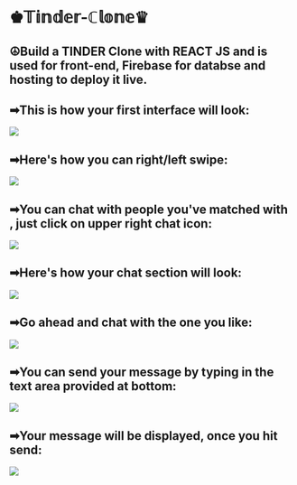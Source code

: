 # ♚𝕋𝕚𝕟𝕕𝕖𝕣-ℂ𝕝𝕠𝕟𝕖♛ 
## ☮Build a TINDER Clone with REACT JS and is used for front-end, Firebase for databse and hosting to deploy it live.
## ➡This is how your first interface will look: 
 <img src="https://user-images.githubusercontent.com/56730283/102977982-c8d04480-4529-11eb-83ba-432b43a77fd6.png">
 
## ➡Here's how you can right/left swipe:
<img src="https://user-images.githubusercontent.com/56730283/102978052-e7ced680-4529-11eb-82bd-1a5d21d64bca.png">

## ➡You can chat with people you've matched with , just click on upper right chat icon:
<img src="https://user-images.githubusercontent.com/56730283/102978227-2fedf900-452a-11eb-9ef4-85683c1b28f1.png">

## ➡Here's how your chat section will look:
<img src="https://user-images.githubusercontent.com/56730283/102978320-5875f300-452a-11eb-9fa8-e3ff2e947985.png">

## ➡Go ahead and chat with the one you like:
<img src="https://user-images.githubusercontent.com/56730283/102978383-6c215980-452a-11eb-9fb2-733fe1bfb7fb.png">

## ➡You can send your message by typing in the text area provided at bottom:
<img src="https://user-images.githubusercontent.com/56730283/102978408-74799480-452a-11eb-99f4-0c6f69411cc4.png">

## ➡Your message will be displayed, once you hit send:
<img src="https://user-images.githubusercontent.com/56730283/102978419-7ba0a280-452a-11eb-98fc-89e71a1d8da5.png">
